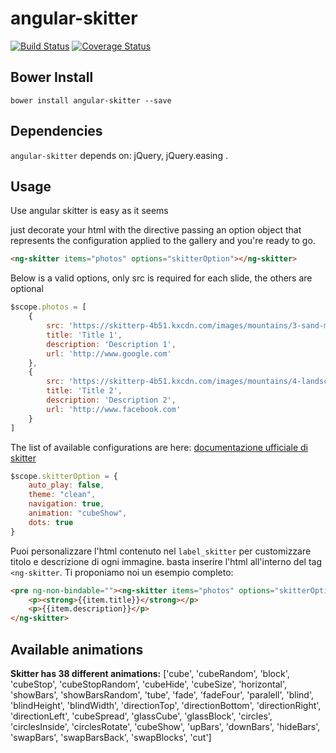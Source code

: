 # angular-skitter

[![Build Status](https://travis-ci.org/kinotto/angular-skitter.svg?branch=master)](https://travis-ci.org/kinotto/angular-skitter) [![Coverage Status](https://coveralls.io/repos/github/kinotto/angular-skitter/badge.svg)](https://coveralls.io/github/kinotto/angular-skitter)

## Bower Install

`bower install angular-skitter --save`

## Dependencies

`angular-skitter` depends on: jQuery, jQuery.easing .

## Usage

Use angular skitter is easy as it seems

just decorate your html with the directive passing an option object that represents
the configuration applied to the gallery and you're ready to go.


  
```html
<ng-skitter items="photos" options="skitterOption"></ng-skitter>
```

Below is a valid options, only src is required for each slide, the others are optional

```javascript
$scope.photos = [
    {
        src: 'https://skitterp-4b51.kxcdn.com/images/mountains/3-sand-mountain-clouds.jpg',
        title: 'Title 1',
        description: 'Description 1',
        url: 'http://www.google.com'
    },
    {
        src: 'https://skitterp-4b51.kxcdn.com/images/mountains/4-landscape-with-tree-hills-and-lake.jpg',
        title: 'Title 2',
        description: 'Description 2',
        url: 'http://www.facebook.com'
    }
]
```


The list of available configurations are here: [documentazione ufficiale di skitter](https://skitter-slider.net/options.html)

```javascript
$scope.skitterOption = {
    auto_play: false,
    theme: "clean",
    navigation: true,
    animation: "cubeShow",
    dots: true
}
```

Puoi personalizzare l'html contenuto nel `label_skitter` per customizzare titolo e descrizione di ogni immagine. basta inserire l'html all'interno del tag `<ng-skitter`. Ti proponiamo noi un esempio completo:

```html
<pre ng-non-bindable=""><ng-skitter items="photos" options="skitterOption">
    <p><strong>{{item.title}}</strong></p>
    <p>{{item.description}}</p>
</ng-skitter>
```

## Available animations

**Skitter has 38 different animations:** ['cube', 'cubeRandom', 'block', 'cubeStop', 'cubeStopRandom', 'cubeHide', 'cubeSize', 'horizontal', 'showBars', 'showBarsRandom', 'tube', 'fade', 'fadeFour', 'paralell', 'blind', 'blindHeight', 'blindWidth', 'directionTop', 'directionBottom', 'directionRight', 'directionLeft', 'cubeSpread', 'glassCube', 'glassBlock', 'circles', 'circlesInside', 'circlesRotate', 'cubeShow', 'upBars', 'downBars', 'hideBars', 'swapBars', 'swapBarsBack', 'swapBlocks', 'cut']
